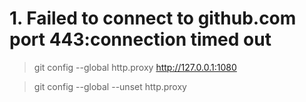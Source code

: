 # 1.  Failed to connect to github.com port 443:connection timed out

> git config --global http.proxy http://127.0.0.1:1080
 
> git config --global --unset http.proxy
